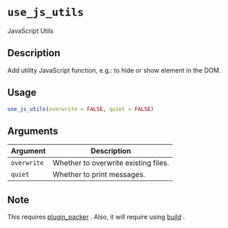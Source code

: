# `use_js_utils`

JavaScript Utils


## Description

Add utility JavaScript function, e.g.: to hide or show
 element in the DOM.


## Usage

```r
use_js_utils(overwrite = FALSE, quiet = FALSE)
```


## Arguments

Argument      |Description
------------- |----------------
`overwrite`     |     Whether to overwrite existing files.
`quiet`     |     Whether to print messages.


## Note

This requires [plugin_packer](#pluginpacker) .
 Also, it will require using [build](#build) .


